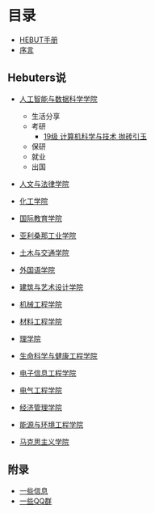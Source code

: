 # 目录

* [HEBUT手册](README.md)
* [序言](xu-yan.md)


## Hebuters说

* [人工智能与数据科学学院](ren-gong-zhi-neng-yu-shu-ju-ke-xue-xue-yuan/README.md)
  * 生活分享
  * 考研
    * [19级 计算机科学与技术 抛砖引玉](ren-gong-zhi-neng-yu-shu-ju-ke-xue-xue-yuan/19-ji-ji-suan-ji-ke-xue-yu-ji-shu-pao-zhuan-yin-yu.md)
  * 保研
  * 就业
  * 出国

* [人文与法律学院](ren-wen-yu-fa-lv-xue-yuan/README.md)
* [化工学院](hua-gong-xue-yuan/README.md)
* [国际教育学院](guo-ji-jiao-yu-xue-yuan/README.md)
* [亚利桑那工业学院](ya-li-sang-na-gong-ye-xue-yuan/README.md)
* [土木与交通学院](tu-mu-yu-jiao-tong-xue-yuan/README.md)
* [外国语学院](wai-guo-yu-xue-yuan/README.md)
* [建筑与艺术设计学院](jian-zhu-yu-yi-shu-she-ji-xue-yuan/README.md)
* [机械工程学院](ji-xie-gong-cheng-xue-yuan/README.md)
* [材料工程学院](cai-liao-gong-cheng-xue-yuan/README.md)
* [理学院](li-xue-yuan/README.md)
* [生命科学与健康工程学院](sheng-ming-ke-xue-yu-jian-kang-gong-cheng-xue-yuan/README.md)
* [电子信息工程学院](dian-zi-xin-xi-gong-cheng-xue-yuan/README.md)
* [电气工程学院](dian-qi-gong-cheng-xue-yuan/README.md)
* [经济管理学院](jing-ji-guan-li-xue-yuan/README.md)
* [能源与环境工程学院](neng-yuan-yu-huan-jing-gong-cheng-xue-yuan/README.md)
* [马克思主义学院](ma-ke-si-zhu-yi-xue-yuan/README.md)

## 附录
* [一些信息](fu-lu/yi-xie-xin-xi.md)
* [一些QQ群](fu-lu/yi-xie-qq-qun.md)

